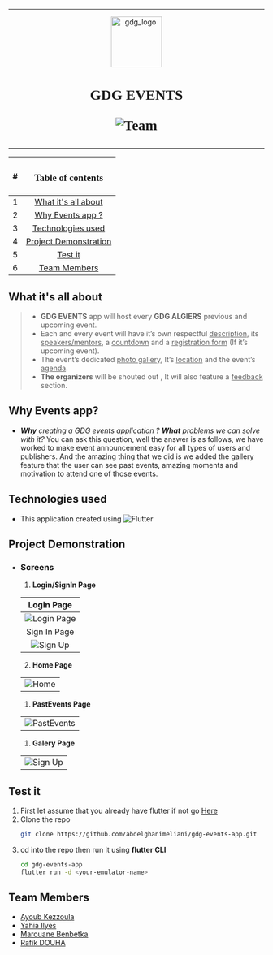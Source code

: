 <hr>
<link href="https://fonts.googleapis.com/css2?family=Poppins:wght@300&display=swap" rel="stylesheet">
<p align="center">
  <img src="assets/images/gdg.png" width="100" alt="gdg_logo"/></img>
  <h1 align="center"  style="font-family:'Poppins'">
  GDG EVENTS

![Team](https://img.shields.io/badge/CreatedWith-Team__5--codeit-brightgreen)
</h1>
<hr>
</p>


|#|<h3 style ="font-family:Poppins" >Table of contents</h3> |
|:--:|:---------------------------:|
|1| [What it's all about](#what-its-all-about)|
|2|[Why Events app ?](#why-events-app)|
|3| [Technologies used](#technologies-used)|
|4| [Project Demonstration](#project-demonstration)|
|5|[Test it](#test-it)|
|6|[Team Members](#team-members)|



## What it's all about
>* **GDG EVENTS** app will host every **GDG ALGIERS** previous and upcoming event.
>* Each and every event will have it’s own respectful <u>description</u>, its <u>speakers/mentors</u>, a <u>countdown</u> and a <u>registration form</u> (If it’s upcoming event).
>* The event’s dedicated <u>photo gallery</u>, It’s <u>location</u> and the event’s <u>agenda</u>. 
>* **The organizers** will be shouted out , It will also feature a <u>feedback</u> section.

## Why Events app?
* _**Why** creating a GDG events application ?_ _**What** problems we can solve with it?_ You can ask this question, well the answer is as follows, we have worked to make event announcement easy for all types of users and publishers. And the amazing thing that we did is we added the gallery feature that the user can see past events, amazing moments and motivation to attend one of those events.

## Technologies used
* This application created using ![Flutter](https://img.shields.io/badge/Flutter-v2.8.1-blue)


## Project Demonstration
  * ### Screens
    1. **Login/SignIn Page**
  
    |Login Page|
    |:--:|
    |![Login Page](assets/images/login.png)
    |Sign In Page|
    |![Sign Up](assets/images/signup.png)|
    2. **Home Page**
    
    ||
    |:--:|
    |![Home](assets/images/home.png)|
    1. **PastEvents Page**
    
    ||
    |:--:|
    |![PastEvents](assets/images/PastEvents.png)|
    1. **Galery Page**
   
    ||
    |:--:|
    |![Sign Up](assets/images/galery.png)|


## Test it
1. First let assume that you already have flutter if not go [Here](https://docs.flutter.dev/get-started/install)
2. Clone the repo
   ```bash
   git clone https://github.com/abdelghanimeliani/gdg-events-app.git
   ```
3. cd into the repo then run it using **flutter CLI**
   ```bash
   cd gdg-events-app
   flutter run -d <your-emulator-name>
   ```


## Team Members

- [Ayoub Kezzoula](https://github.com/AyoubKezzoula)
- [Yahia Ilyes](https://github.com/ilyes-d)
- [Marouane Benbetka](https://github.com/MarouaneBenbetka)
- [Rafik DOUHA](https://github.com/rafaucoin)



